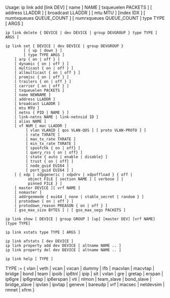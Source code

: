 Usage: ip link add [link DEV] [ name ] NAME
		    [ txqueuelen PACKETS ]
		    [ address LLADDR ]
		    [ broadcast LLADDR ]
		    [ mtu MTU ] [index IDX ]
		    [ numtxqueues QUEUE_COUNT ]
		    [ numrxqueues QUEUE_COUNT ]
		    type TYPE [ ARGS ]

	ip link delete { DEVICE | dev DEVICE | group DEVGROUP } type TYPE [ ARGS ]

	ip link set { DEVICE | dev DEVICE | group DEVGROUP }
			[ { up | down } ]
			[ type TYPE ARGS ]
		[ arp { on | off } ]
		[ dynamic { on | off } ]
		[ multicast { on | off } ]
		[ allmulticast { on | off } ]
		[ promisc { on | off } ]
		[ trailers { on | off } ]
		[ carrier { on | off } ]
		[ txqueuelen PACKETS ]
		[ name NEWNAME ]
		[ address LLADDR ]
		[ broadcast LLADDR ]
		[ mtu MTU ]
		[ netns { PID | NAME } ]
		[ link-netns NAME | link-netnsid ID ]
		[ alias NAME ]
		[ vf NUM [ mac LLADDR ]
			 [ vlan VLANID [ qos VLAN-QOS ] [ proto VLAN-PROTO ] ]
			 [ rate TXRATE ]
			 [ max_tx_rate TXRATE ]
			 [ min_tx_rate TXRATE ]
			 [ spoofchk { on | off} ]
			 [ query_rss { on | off} ]
			 [ state { auto | enable | disable} ]
			 [ trust { on | off} ]
			 [ node_guid EUI64 ]
			 [ port_guid EUI64 ] ]
		[ { xdp | xdpgeneric | xdpdrv | xdpoffload } { off |
			  object FILE [ section NAME ] [ verbose ] |
			  pinned FILE } ]
		[ master DEVICE ][ vrf NAME ]
		[ nomaster ]
		[ addrgenmode { eui64 | none | stable_secret | random } ]
		[ protodown { on | off } ]
		[ protodown_reason PREASON { on | off } ]
		[ gso_max_size BYTES ] | [ gso_max_segs PACKETS ]

	ip link show [ DEVICE | group GROUP ] [up] [master DEV] [vrf NAME] [type TYPE]

	ip link xstats type TYPE [ ARGS ]

	ip link afstats [ dev DEVICE ]
	ip link property add dev DEVICE [ altname NAME .. ]
	ip link property del dev DEVICE [ altname NAME .. ]

	ip link help [ TYPE ]

TYPE := { vlan | veth | vcan | vxcan | dummy | ifb | macvlan | macvtap |
	   bridge | bond | team | ipoib | ip6tnl | ipip | sit | vxlan |
	   gre | gretap | erspan | ip6gre | ip6gretap | ip6erspan |
	   vti | nlmon | team_slave | bond_slave | bridge_slave |
	   ipvlan | ipvtap | geneve | bareudp | vrf | macsec | netdevsim | rmnet |
	   xfrm }

